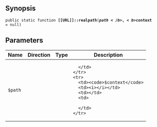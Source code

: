 ## Synopsis

<code>public static function <b>[[URL]]::realpath</b>(<b>$path</b>, <b>$context</b> = null)</code>

## Parameters

<table>
  <thead>
    <tr>
      <th>Name</th>
      <th>Direction</th>
      <th>Type</th>
      <th>Description</th>
    </tr>
  </thead>
  <tbody>
    <tr>
      <td><code>$path</code>
      <td><i></i></td>
      <td></td>
      <td>

      </td>
    </tr>
    <tr>
      <td><code>$context</code>
      <td><i></i></td>
      <td></td>
      <td>

      </td>
    </tr>
  </tbody>
</table>

